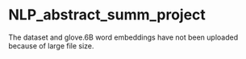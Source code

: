 # NLP_abstract_summ_project

The dataset and glove.6B word embeddings have not been uploaded because of large file size.
